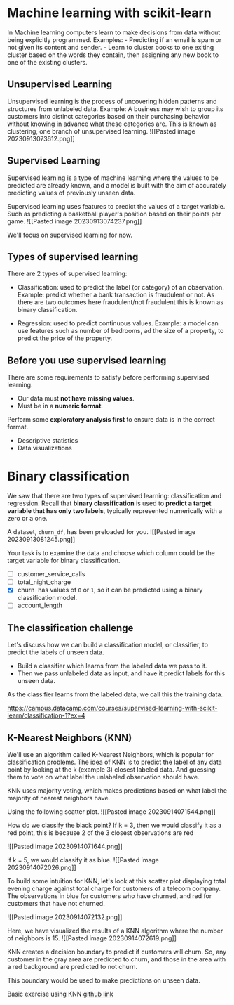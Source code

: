 # Machine learning with scikit-learn

In Machine learning computers learn to make decisions from data without being explicitly programmed.
Examples: 
	- Predicting if an email is spam or not given its content and sender. 
	- Learn to cluster books to one exiting cluster based on the words they contain, then assigning any new book to one of the existing clusters.


## Unsupervised Learning
Unsupervised learning is the process of uncovering hidden patterns and structures from unlabeled data.
Example: 
A business may wish to group its customers into distinct categories based on their purchasing behavior without knowing in advance what these categories are. This is known as clustering, one branch of unsupervised learning.
![[Pasted image 20230913073612.png]]

## Supervised Learning
Supervised learning is a type of machine learning where the values to be predicted are already known, and a model is built with the aim of accurately predicting values of previously unseen data.

Supervised learning uses features to predict the values of a target variable. Such as predicting a basketball player's position based on their points per game.
![[Pasted image 20230913074237.png]]

We'll focus on supervised learning for now.

## Types of supervised learning
There are 2 types of supervised learning:
- Classification: used to predict the label (or category) of an observation.
	Example: predict whether a bank transaction is fraudulent or not. As there are two outcomes here fraudulent/not fraudulent this is known as binary classification.
 
- Regression: used to predict continuous values. 
	Example: a model can use features such as number of bedrooms, ad the size of a property, to predict the price of the property.


## Before you use supervised learning
There are some requirements to satisfy before performing supervised learning. 
- Our data must __not have missing values__. 
- Must be in a __numeric format__.

Perform some __exploratory analysis first__ to ensure data is in the correct format.
- Descriptive statistics
- Data visualizations

# Binary classification

We saw that there are two types of supervised learning: classification and regression. Recall that __binary classification__ is used to __predict a target variable that has only two labels__, typically represented numerically with a zero or a one.

A dataset, `churn_df`, has been preloaded for you.
![[Pasted image 20230913081245.png]]

Your task is to examine the data and choose which column could be the target variable for binary classification.

- [ ] customer_service_calls
- [ ] total_night_charge
-  [X] churn
	 has values of `0` or `1`, so it can be predicted using a binary classification model.
- [ ] account_length

## The classification challenge
Let's discuss how we can build a classification model, or classifier, to predict the labels of unseen data.
- Build a classifier which learns from the labeled data we pass to it.
- Then we pass unlabeled data as input, and have it predict labels for this unseen data.

As the classifier learns from the labeled data, we call this the training data.


https://campus.datacamp.com/courses/supervised-learning-with-scikit-learn/classification-1?ex=4

## K-Nearest Neighbors (KNN)

We'll use an algorithm called K-Nearest Neighbors, which is popular for classification problems. 
The idea of KNN is to predict the label of any data point by looking at the k (example 3) closest labeled data. And guessing them to vote on what label the unlabeled observation should have.

KNN uses majority voting, which makes predictions based on what label the majority of nearest neighbors have. 

Using the following scatter plot. 
![[Pasted image 20230914071544.png]]

How do we classify the black point?
If k = 3, then we would classify it as a red point, this is because 2 of the 3 closest observations are red

![[Pasted image 20230914071644.png]]


if k = 5, we would classify it as blue.
![[Pasted image 20230914072026.png]]

To build some intuition for KNN, let's look at this scatter plot displaying total evening charge against total charge for customers of a telecom company. 
The observations in blue for customers who have churned, and red for customers that have not churned. 

![[Pasted image 20230914072132.png]]

Here, we have visualized the results of a KNN algorithm where the number of neighbors is 15.
![[Pasted image 20230914072619.png]]

KNN creates a decision boundary to predict if customers will churn. So, any customer in the gray area are predicted to churn, and those in the area with a red background are predicted to not churn.

This boundary would be used to make predictions on unseen data. 

Basic exercise using KNN
[github link](https://github.com/spuzi/machine_learning_training/blob/main/knn/knearest_neighbors_fit.py)

